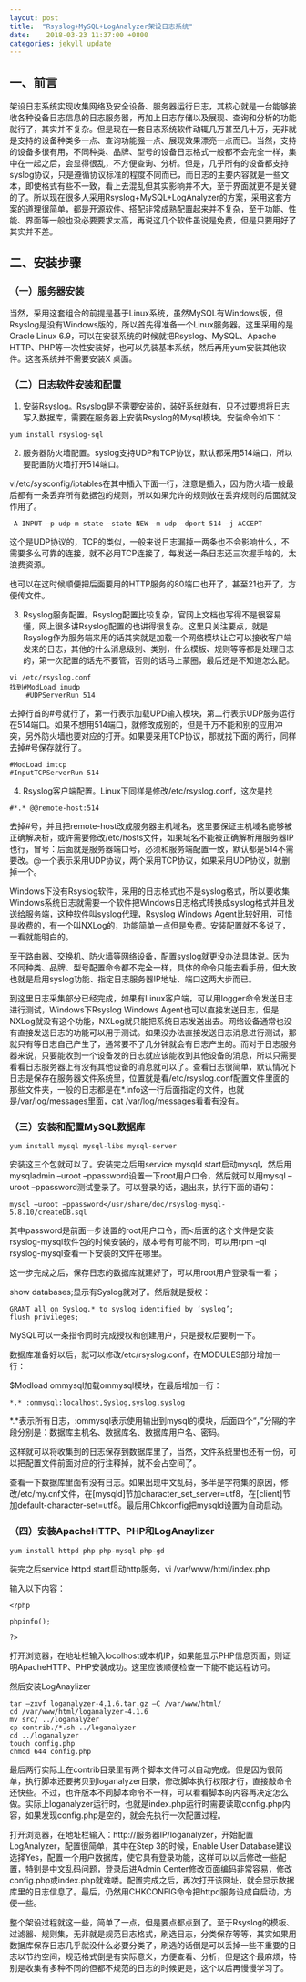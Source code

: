 ```yaml
---
layout: post
title:  "Rsyslog+MySQL+LogAnalyzer架设日志系统"
date:    2018-03-23 11:37:00 +0800
categories: jekyll update
---
```

## 一、前言
架设日志系统实现收集网络及安全设备、服务器运行日志，其核心就是一台能够接收各种设备日志信息的日志服务器，再加上日志存储以及展现、查询和分析的功能就行了，其实并不复杂。但是现在一套日志系统软件动辄几万甚至几十万，无非就是支持的设备种类多一点、查询功能强一点、展现效果漂亮一点而已。当然，支持的设备多很有用，不同种类、品牌、型号的设备日志格式一般都不会完全一样，集中在一起之后，会显得很乱，不方便查询、分析。但是，几乎所有的设备都支持syslog协议，只是遵循协议标准的程度不同而已，而日志的主要内容就是一些文本，即使格式有些不一致，看上去混乱但其实影响并不大，至于界面就更不是关键的了。所以现在很多人采用Rsyslog+MySQL+LogAnalyzer的方案，采用这套方案的道理很简单，都是开源软件、搭配非常成熟配置起来并不复杂，至于功能、性能、界面等一般也没必要要求太高，再说这几个软件虽说是免费，但是只要用好了其实并不差。
## 二、安装步骤
### （一）服务器安装
当然，采用这套组合的前提是基于Linux系统，虽然MySQL有Windows版，但Rsyslog是没有Windows版的，所以首先得准备一个Linux服务器。这里采用的是Oracle Linux 6.9，可以在安装系统的时候就把Rsyslog、MySQL、Apache HTTP、PHP等一次性安装好，也可以先装基本系统，然后再用yum安装其他软件。这套系统并不需要安装X 桌面。
### （二）日志软件安装和配置
1. 安装Rsyslog。Rsyslog是不需要安装的，装好系统就有，只不过要想将日志写入数据库，需要在服务器上安装Rsyslog的Mysql模块。安装命令如下：

```
yum install rsyslog-sql
```
2. 服务器防火墙配置。syslog支持UDP和TCP协议，默认都采用514端口，所以要配置防火墙打开514端口。

vi/etc/sysconfig/iptables在其中插入下面一行，注意是插入，因为防火墙一般最后都有一条丢弃所有数据包的规则，所以如果允许的规则放在丢弃规则的后面就没作用了。
```
-A INPUT –p udp–m state –state NEW –m udp –dport 514 –j ACCEPT
```
这个是UDP协议的，TCP的类似，一般来说日志漏掉一两条也不会影响什么，不需要多么可靠的连接，就不必用TCP连接了，每发送一条日志还三次握手啥的，太浪费资源。

也可以在这时候顺便把后面要用的HTTP服务的80端口也开了，甚至21也开了，方便传文件。

3. Rsyslog服务配置。Rsyslog配置比较复杂，官网上文档也写得不是很容易懂，网上很多讲Rsyslog配置的也讲得很复杂。这里只关注要点，就是Rsyslog作为服务端来用的话其实就是加载一个网络模块让它可以接收客户端发来的日志，其他的什么消息级别、类别，什么模板、规则等等都是处理日志的，第一次配置的话先不要管，否则的话马上蒙圈，最后还是不知道怎么配。
```
vi /etc/rsyslog.conf
找到#ModLoad imudp
    #UDPServerRun 514
```
去掉行首的#号就行了，第一行表示加载UPD输入模块，第二行表示UDP服务运行在514端口。如果不想用514端口，就修改成别的，但是千万不能和别的应用冲突，另外防火墙也要对应的打开。如果要采用TCP协议，那就找下面的两行，同样去掉#号保存就行了。
```
#ModLoad imtcp
#InputTCPServerRun 514
```
4. Rsyslog客户端配置。Linux下同样是修改/etc/rsyslog.conf，这次是找
```
#*.* @@remote-host:514
```
去掉#号，并且把remote-host改成服务器主机域名，这里要保证主机域名能够被正确解决析，或许需要修改/etc/hosts文件，如果域名不能被正确解析用服务器IP也行，冒号：后面就是服务器端口号，必须和服务端配置一致，默认都是514不需要改。@一个表示采用UDP协议，两个采用TCP协议，如果采用UDP协议，就删掉一个。

Windows下没有Rsyslog软件，采用的日志格式也不是syslog格式，所以要收集Windows系统日志就需要一个软件把Windows日志格式转换成syslog格式并且发送给服务端，这种软件叫syslog代理，Rsyslog Windows Agent比较好用，可惜是收费的，有一个叫NXLog的，功能简单一点但是免费。安装配置就不多说了，一看就能明白的。

至于路由器、交换机、防火墙等网络设备，配置syslog就更没办法具体说。因为不同种类、品牌、型号配置命令都不完全一样，具体的命令只能去看手册，但大致也就是启用syslog功能、指定日志服务器IP地址、端口这两大步而已。

到这里日志采集部分已经完成，如果有Linux客户端，可以用logger命令发送日志进行测试，Windows下Rsyslog Windows Agent也可以直接发送日志，但是NXLog就没有这个功能，NXLog就只能把系统日志发送出去。网络设备通常也没有直接发送日志的功能可以用于测试。如果没办法直接发送日志消息进行测试，那就只有等日志自己产生了，通常要不了几分钟就会有日志产生的。而对于日志服务器来说，只要能收到一个设备发的日志就应该能收到其他设备的消息，所以只需要看看日志服务器上有没有其他设备的消息就可以了。查看日志很简单，默认情况下日志是保存在服务器文件系统里，位置就是看/etc/rsyslog.conf配置文件里面的那些文件夹，一般的日志都是在*.info这一行后面指定的文件，也就是/var/log/messages里面，cat /var/log/messages看看有没有。

### （三）安装和配置MySQL数据库
```
yum install mysql mysql-libs mysql-server
```
安装这三个包就可以了。安装完之后用service mysqld start启动mysql，然后用mysqladmin –uroot –ppassword设置一下root用户口令，然后就可以用mysql –uroot –ppassword测试登录了。可以登录的话，退出来，执行下面的语句：
```
mysql –uroot –ppassword</usr/share/doc/rsyslog-mysql-5.8.10/createDB.sql
```
其中password是前面一步设置的root用户口令，而<后面的这个文件是安装rsyslog-mysql软件包的时候安装的，版本号有可能不同，可以用rpm –ql rsyslog-mysql查看一下安装的文件在哪里。

这一步完成之后，保存日志的数据库就建好了，可以用root用户登录看一看；

show databases;显示有Syslog就对了。然后就是授权：
```
GRANT all on Syslog.* to syslog identified by ‘syslog’;
flush privileges;
```
MySQL可以一条指令同时完成授权和创建用户，只是授权后要刷一下。

数据库准备好以后，就可以修改/etc/rsyslog.conf，在MODULES部分增加一行：

$Modload ommysql加载ommysql模块，在最后增加一行：
```
*.* :ommysql:localhost,Syslog,syslog,syslog
```
*.*表示所有日志，:ommysql表示使用输出到mysql的模块，后面四个“，”分隔的字段分别是：数据库主机名、数据库名、数据库用户名、密码。

这样就可以将收集到的日志保存到数据库里了，当然，文件系统里也还有一份，可以把配置文件前面对应的行注释掉，就不会占空间了。

查看一下数据库里面有没有日志。如果出现中文乱码，多半是字符集的原因，修改/etc/my.cnf文件，在[mysqld]节加character_set_server=utf8，在[client]节加default-character-set=utf8。最后用Chkconfig把mysqld设置为自动启动。

### （四）安装ApacheHTTP、PHP和LogAnaylizer
```
yum install httpd php php-mysql php-gd
```
装完之后service httpd start启动http服务，vi /var/www/html/index.php

输入以下内容：
```
<?php

phpinfo();

?>
```
打开浏览器，在地址栏输入locolhost或本机IP，如果能显示PHP信息页面，则证明ApacheHTTP、PHP安装成功。这里应该顺便检查一下能不能远程访问。

然后安装LogAnaylizer
```
tar –zxvf loganalyzer-4.1.6.tar.gz –C /var/www/html/
cd /var/www/html/loganalyzer-4.1.6
mv src/ ../loganalyzer
cp contrib./*.sh ../loganalyzer
cd ../loganalyzer
touch config.php
chmod 644 config.php
```
最后两行实际上在contrib目录里有两个脚本文件可以自动完成。但是因为很简单，执行脚本还要拷贝到loganalyzer目录，修改脚本执行权限才行，直接敲命令还快些。不过，也许版本不同脚本命令不一样，可以看看脚本的内容再决定怎么做。实际上loganalyzer运行时，也就是index.php运行时需要读取config.php内容，如果发现config.php是空的，就会先执行一次配置过程。

打开浏览器，在地址栏输入：http://服务器IP/loganalyzer，开始配置LogAnalyzer，配置很简单，其中在Step 3的时候，Enable User Database建议选择Yes，配置一个用户数据库，使它具有登录功能，这样可以以后修改一些配置，特别是中文乱码问题，登录后进Admin Center修改页面编码非常容易，修改config.php或index.php就难喽。配置完成之后，再次打开该网址，就会显示数据库里的日志信息了。最后，仍然用CHKCONFIG命令把httpd服务设成自启动，方便一些。

整个架设过程就这一些，简单了一点，但是要点都点到了。至于Rsyslog的模板、过滤器、规则集，无非就是规范日志格式，刷选日志，分类保存等等，其实如果用数据库保存日志几乎就没什么必要分类了，刷选的话倒是可以丢掉一些不重要的日志以节约空间，规范格式倒是有实际意义，方便查看、分析，但是这个最麻烦，特别是收集有多种不同的但都不规范的日志的时候更是，这个以后再慢慢学习了。